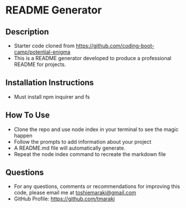 # README Generator

## Description
- Starter code cloned from https://github.com/coding-boot-camp/potential-enigma
- This is a README generator developed to produce a professional README for projects. 

## Installation Instructions
- Must install npm inquirer and fs 

## How To Use
- Clone the repo and use node index in your terminal to see the magic happen
- Follow the prompts to add information about your project
- A README.md file will automatically generate.
- Repeat the node index command to recreate the markdown file

## Questions
- For any questions, comments or recommendations for improving this code, please email me at toshiemaraki@gmail.com
- GitHub Profile: https://github.com/tmaraki